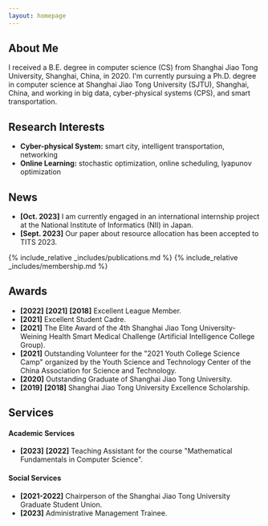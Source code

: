 ```yaml
---
layout: homepage
---
```


## About Me

I received a B.E. degree in computer science (CS) from Shanghai Jiao Tong University, Shanghai, China, in 2020. I'm currently pursuing a Ph.D. degree in computer science at Shanghai Jiao Tong University (SJTU), Shanghai, China, and working in big data, cyber-physical systems (CPS), and smart transportation.

## Research Interests

- **Cyber-physical System:** smart city, intelligent transportation, networking
- **Online Learning:** stochastic optimization, online scheduling, lyapunov optimization

## News

- **[Oct. 2023]** I am currently engaged in an international internship project at the National Institute of Informatics (NII) in Japan.
- **[Sept. 2023]** Our paper about resource allocation has been accepted to TITS 2023.

{% include_relative _includes/publications.md %}
{% include_relative _includes/membership.md %}

## Awards

- **[2022]** **[2021]** **[2018]** Excellent League Member.
- **[2021]** Excellent Student Cadre.
- **[2021]** The Elite Award of the 4th Shanghai Jiao Tong University-Weining Health Smart Medical Challenge (Artificial Intelligence College Group).
- **[2021]** Outstanding Volunteer for the "2021 Youth College Science Camp" organized by the Youth Science and Technology Center of the China Association for Science and Technology.
- **[2020]** Outstanding Graduate of Shanghai Jiao Tong University.
- **[2019]** **[2018]** Shanghai Jiao Tong University Excellence Scholarship.

## Services

#### Academic Services
- **[2023]** **[2022]** Teaching Assistant for the course "Mathematical Fundamentals in Computer Science".

#### Social Services
- **[2021-2022]** Chairperson of the Shanghai Jiao Tong University Graduate Student Union.
- **[2023]** Administrative Management Trainee.
